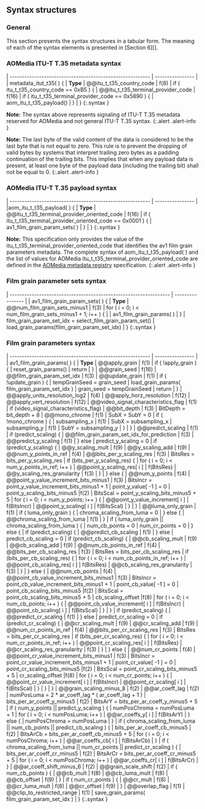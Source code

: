## Syntax structures

### General

This section presents the syntax structures in a tabular form. The meaning of
each of the syntax elements is presented in [Section 6][].

### AOMedia ITU-T T.35 metadata syntax

| --------------------------------------------------------- | ---------------- |
| metadata_itut_t35( ) {                                    | **Type**
|     @@itu_t_t35_country_code                              | f(8)
|     if ( itu_t_t35_country_code == 0xB5 ) {
|         @@itu_t_t35_terminal_provider_code                | f(16)
|         if ( itu_t_t35_terminal_provider_code == 0x5890 ) {
|             aom_itu_t_t35_payload()
|     }
| }
{:.syntax }

**Note:** The syntax above represents signaling of ITU-T T.35 metadata
reserved for AOMedia and not general ITU-T T.35 syntax.
{:.alert .alert-info }

**Note:** The last byte of the valid content of the data is
considered to be the last byte that is not equal to zero. This rule is to
prevent the dropping of valid bytes by systems that interpret trailing zero
bytes as a padding continuation of the trailing bits.
This implies that when any payload data is present,
at least one byte of the payload data (including the trailing bit) shall not be equal to 0.
{:.alert .alert-info }


### AOMedia ITU-T T.35 payload syntax

| --------------------------------------------------------- | ---------------- |
|aom_itu_t_t35_payload( ) {                                 | **Type**
|     @@itu_t_t35_terminal_provider_oriented_code           | f(16)
|     if ( itu_t_t35_terminal_provider_oriented_code == 0x0001 ) {
|         av1_film_grain_param_sets( )
|     }
| }
{:.syntax }

**Note:** This specification only provides the value of the
itu_t_t35_terminal_provider_oriented_code that
identifies the av1 film grain parameters metadata.
The complete syntax of aom_itu_t_t35_payload( ) and the list of values for
AOMedia itu_t_t35_terminal_provider_oriented_code are defined
in the [AOMedia metadata registry](https://aomediacodec.github.io/metadata-registry/) specification.
{:.alert .alert-info }

### Film grain parameter sets syntax

| ----------------------------------------------------------------- | ---------------- |
| av1_film_grain_param_sets( ) {                                    | **Type**
|     @@num_film_grain_sets_minus1                                  | f(3)
|     for ( i = 0; i < num_film_grain_sets_minus1 + 1; i++ ) {      |
|        av1_film_grain_params( )
|     }
|     film_grain_param_set_idx = select_film_grain_param_set()
|     load_grain_params(film_grain_param_set_idx)
| }
{:.syntax }


### Film grain parameters syntax

| --------------------------------------------------------- | ---------------- |
| av1_film_grain_params( ) {                                | **Type**
|     @@apply_grain                                         | f(1)
|     if ( !apply_grain ) {
|         reset_grain_params()
|         return
|     }
|     @@grain_seed                                          | f(16)
|     @@film_grain_param_set_idx                            | f(3)
|     @@update_grain                                        | f(1)
|     if ( !update_grain ) {
|         tempGrainSeed = grain_seed
|         load_grain_params( film_grain_param_set_idx )
|         grain_seed = tempGrainSeed
|         return
|     }
|     @@apply_units_resolution_log2                         | f(4)
|     @@apply_horz_resolution                               | f(12)
|     @@apply_vert_resolution                               | f(12)
|     @@video_signal_characteristics_flag                    | f(1)
|     if (video_signal_characteristics_flag)
|         @@bit_depth                                       | f(3)
|         BitDepth = bit_depth + 8
|         @@mono_chrome                                     | f(1)
|         SubX = SubY = 0
|         if ( !mono_chrome ) {
|             subsampling_x                                 | f(1)
|             SubX = subsampling_x
|             subsampling_y                                 | f(1)
|             SubY = subsampling_y
|         }
|     }
|     @@predict_scaling                                     | f(1)
|     if (predict_scaling) {
|         @@film_grain_param_set_idx_for_prediction         | f(3)
|         @@predict_y_scaling                               | f(1)
|     } else
|         predict_y_scaling = 0
|     if (predict_y_scaling) {
|         @@y_scaling_mult                                  | f(9)
|         @@y_scaling_add                                   | f(9)
|         @@num_y_points_in_ref                             | f(4)
|         @@bits_per_y_scaling_res                          | f(3)
|         BitsRes = bits_per_y_scaling_res
|         if (bits_per_y_scaling_res) {
|               for ( i = 0; i < num_y_points_in_ref; i++ )
|                   @@point_y_scaling_res[ i ]              | f(BitsRes)
|               @@y_scaling_res_granularity                 | f(3)
|         }
|     } else {
|         @@num_y_points                                    | f(4)
|         @@point_y_value_increment_bits_minus1             | f(3)
|         BitsIncr = point_y_value_increment_bits_minus1 + 1
|         point_y_value[ -1 ] = 0
|         point_y_scaling_bits_minus5                       |f(2)
|         BitsScal = point_y_scaling_bits_minus5 + 5
|         for ( i = 0; i < num_y_points; i++ ) {
|             @@point_y_value_increment[ i ]                | f(BitsIncr)
|             @@point_y_scaling[ i ]                        | f(BitsScal)
|         }
|     }
|     @@luma_only_grain                                     | f(1)
|     if ( luma_only_grain ) {
|         chroma_scaling_from_luma = 0
|     } else {
|         @@chroma_scaling_from_luma                        | f(1)
|     }
|     if ( luma_only_grain \|\| chroma_scaling_from_luma ) {
|         num_cb_points = 0
|         num_cr_points = 0
|     } else {
|         if (predict_scaling) {
|             @@predict_cb_scaling                          | f(1)
|         } else
|             predict_cb_scaling = 0
|         if (predict_cb_scaling) {
|             @@cb_scaling_mult                             | f(9)
|             @@cb_scaling_add                              | f(9)
|             @@num_cb_points_in_ref                        | f(4)
|             @@bits_per_cb_scaling_res                     | f(3)
|             BitsRes = bits_per_cb_scaling_res
|             if (bits_per_cb_scaling_res) {
|                 for ( i = 0; i < num_cb_points_in_ref; i++ )
|                     @@point_cb_scaling_res[ i ]           | f(BitsRes)
|                 @@cb_scaling_res_granularity              | f(3)
|             }
|         } else {
|             @@num_cb_points                               | f(4)
|             @@point_cb_value_increment_bits_minus1        | f(3)
|             BitsIncr = point_cb_value_increment_bits_minus1 + 1
|             point_cb_value[ -1 ] = 0
|             point_cb_scaling_bits_minus5                  |f(2)
|             BitsScal = point_cb_scaling_bits_minus5 + 5
|             cb_scaling_offset                             |f(8)
|             for ( i = 0; i < num_cb_points; i++ ) {
|                @@point_cb_value_increment[ i ]            | f(BitsIncr)
|                @@point_cb_scaling[ i ]                    | f(BitsScal)
|             }
|         }
|         if (predict_scaling) {
|             @@predict_cr_scaling                          | f(1)
|         } else
|             predict_cr_scaling = 0
|         if (predict_cr_scaling) {
|             @@cr_scaling_mult                             | f(9)
|             @@cr_scaling_add                              | f(9)
|             @@num_cr_points_in_ref                        | f(4)
|             @@bits_per_cr_scaling_res                     | f(3)
|             BitsRes = bits_per_cr_scaling_res
|             if (bits_per_cr_scaling_res) {
|                 for ( i = 0; i < num_cr_points_in_ref; i++ )
|                     @@point_cr_scaling_res[ i ]           | f(BitsRes)
|                 @@cr_scaling_res_granularity              | f(3)
|             }
|         } else {
|             @@num_cr_points                               | f(4)
|             @@point_cr_value_increment_bits_minus1        | f(3)
|             BitsIncr = point_cr_value_increment_bits_minus1 + 1
|             point_cr_value[ -1 ] = 0
|             point_cr_scaling_bits_minus5                  |f(2)
|             BitsScal = point_cr_scaling_bits_minus5 + 5
|             cr_scaling_offset                             |f(8)
|             for ( i = 0; i < num_cr_points; i++ ) {
|                 @@point_cr_value_increment[ i ]           | f(BitsIncr)
|                 @@point_cr_scaling[ i ]                   | f(BitsScal)
|             }
|         }
|     }
|     @@grain_scaling_minus_8                               | f(2)
|     @@ar_coeff_lag                                        | f(2)
|     numPosLuma = 2 * ar_coeff_lag * ( ar_coeff_lag + 1 )
|     bits_per_ar_coeff_y_minus5                            | f(2)
|     BitsArY = bits_per_ar_coeff_y_minus5 + 5
|     if ( num_y_points \|\| predict_y_scaling ) {
|         numPosChroma = numPosLuma + 1
|         for ( i = 0; i < numPosLuma; i++ )
|             @@ar_coeffs_y[ i ]                            | f(BitsArY)
|     } else {
|         numPosChroma = numPosLuma
|     }
|     if ( chroma_scaling_from_luma \|\| num_cb_points  \|\| predict_cb_scaling ) {
|         bits_per_ar_coeff_cb_minus5                       | f(2)
|         BitsArCb = bits_per_ar_coeff_cb_minus5 + 5
|         for ( i = 0; i < numPosChroma; i++ )
|             @@ar_coeffs_cb[ i ]                           | f(BitsArCb)
|     }
|     if ( chroma_scaling_from_luma \|\| num_cr_points  \|\| predict_cr_scaling ) {
|         bits_per_ar_coeff_cr_minus5                       | f(2)
|         BitsArCr = bits_per_ar_coeff_cr_minus5 + 5
|         for ( i = 0; i < numPosChroma; i++ )
|             @@ar_coeffs_cr[ i ]                           | f(BitsArCr)
|     }
|     @@ar_coeff_shift_minus_6                              | f(2)
|     @@grain_scale_shift                                   | f(2)
|     if ( num_cb_points ) {
|         @@cb_mult                                         | f(8)
|         @@cb_luma_mult                                    | f(8)
|         @@cb_offset                                       | f(9)
|     }
|     if ( num_cr_points ) {
|         @@cr_mult                                         | f(8)
|         @@cr_luma_mult                                    | f(8)
|         @@cr_offset                                       | f(9)
|     }
|     @@overlap_flag                                        | f(1)
|     @@clip_to_restricted_range                            | f(1)
|     save_grain_params( film_grain_param_set_idx )
| }
{:.syntax }

